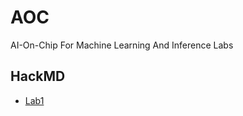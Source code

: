 # AOC
AI-On-Chip For Machine Learning And Inference Labs
## HackMD
- [Lab1](https://hackmd.io/waJTKCH5QzmBOoMZijPJxg)
